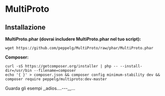 # MultiProto
Installazione
-------------
**MultiProto.phar (dovrai includere MultiProto.phar nel tuo script):**

    wget https://github.com/peppelg/MultiProto/raw/phar/MultiProto.phar
    
**Composer:**

    curl -sS https://getcomposer.org/installer | php -- --install-dir=/usr/bin --filename=composer
    echo '{ }' > composer.json && composer config minimum-stability dev && composer require peppelg/multiproto:dev-master
    
Guarda gli esempi ,,adios....---,,,...
